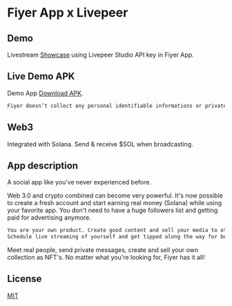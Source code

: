 # Fiyer App x Livepeer

## Demo

Livestream [Showcase](https://fiyer.app/assets/video/demo.mp4) using Livepeer Studio API key in Fiyer App.

## Live Demo APK

Demo App [Download APK](https://fiyer.app/assets/apk/app-release.apk).
```bash
Fiyer doesn’t collect any personal identifiable informations or private keys to your wallet.
```

## Web3
Integrated with Solana. Send & receive $SOL when broadcasting.

## App description
A social app like you've never experienced before.

Web 3.0 and crypto combined can become very powerful. It's now possible to create a fresh account and start earning real money (Solana) while using your favorite app.  You don't need to have a huge followers list and getting paid for advertising anymore.

```bash
You are your own product. Create good content and sell your media to others.
Schedule live streaming of yourself and get tipped along the way for being awesome!
```

Meet real people, send private messages, create and sell your own collection as NFT's. No matter what you're looking for, Fiyer has it all!

## License
[MIT](https://choosealicense.com/licenses/mit/)
